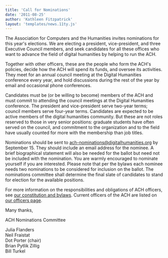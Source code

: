 ```yaml
---
title: 'Call for Nominations'
date: '2011-08-25'
author: 'Kathleen Fitzpatrick'
layout: 'templates/news.11ty.js'
---
```

The Association for Computers and the Humanities invites nominations for this year's elections. We are electing a president, vice-president, and three Executive Council members, and seek candidates for all these offices who want to advance the field of digital humanities by helping to run the ACH.

Together with other officers, these are the people who form the ACH's policies, decide how the ACH will spend its funds, and oversee its activities. They meet for an annual council meeting at the Digital Humanities conference every year, and hold discussions during the rest of the year by email and occasional phone conferences.

Candidates must be (or be willing to become) members of the ACH and must commit to attending the council meetings at the Digital Humanities conference. The president and vice-president serve two-year terms; council members serve four-year terms. Candidates are expected to be active members of the digital humanities community. But these are not roles reserved to those in very senior positions: graduate students have often served on the council, and commitment to the organization and to the field have usually counted for more with the membership than job titles.

Nominations should be sent to [ach-nominations@digitalhumanities.org](mailto:ach-nominations@digitalhumanities.org) by September 15. They should include an email address for the nominee. A brief biographical statement will also be needed for the ballot but need not be included with the nomination. You are warmly encouraged to nominate yourself if you are interested. Please note that per the bylaws each nominee needs two nominations to be considered for inclusion on the ballot. The nominations committee shall determine the final slate of candidates to stand for election for the available positions.

For more information on the responsibilities and obligations of ACH officers, see [our constitution and bylaws](/about/constitution). Current officers of the ACH are listed on [our officers page](/about/officers).

Many thanks,

ACH Nominations Committee

Julia Flanders  
Neil Fraistat  
Dot Porter (chair)  
Brian Pytlik Zillig  
Bill Turkel
